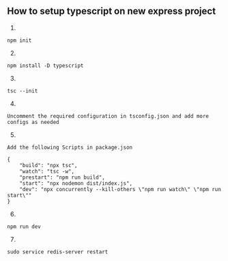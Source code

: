 ## How to setup typescript on new express project

1. 
```
npm init
```

2. 
```
npm install -D typescript
```

3. 
```
tsc --init
```

4. 
```
Uncomment the required configuration in tsconfig.json and add more configs as needed
```

5. 
```
Add the following Scripts in package.json

{
    "build": "npx tsc",
    "watch": "tsc -w",
    "prestart": "npm run build",
    "start": "npx nodemon dist/index.js",
    "dev": "npx concurrently --kill-others \"npm run watch\" \"npm run start\""
}
```

6. 
```
npm run dev
```

7. 
```
sudo service redis-server restart
```